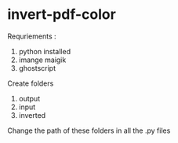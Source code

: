 # invert-pdf-color


Requriements :

1) python installed
2) imange maigik
3) ghostscript

Create folders
1. output
2. input
3. inverted


Change the path of these folders in all the .py files
